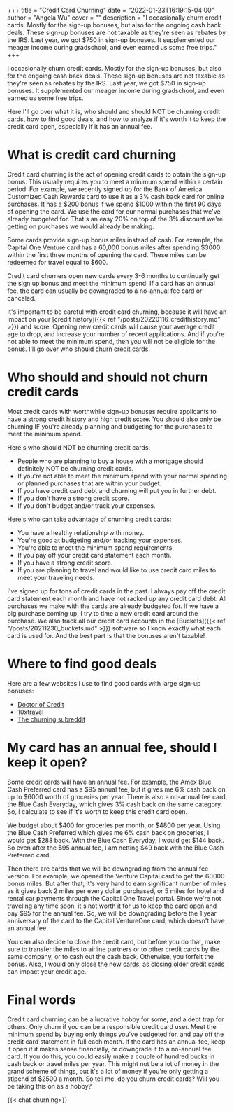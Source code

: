 +++
title = "Credit Card Churning"
date = "2022-01-23T16:19:15-04:00"
author = "Angela Wu"
cover = ""
description = "I occasionally churn credit cards. Mostly for the sign-up bonuses, but also for the ongoing cash back deals. These sign-up bonuses are not taxable as they're seen as rebates by the IRS. Last year, we got $750 in sign-up bonuses. It supplemented our meager income during gradschool, and even earned us some free trips."
+++

I occasionally churn credit cards. Mostly for the sign-up bonuses, but also for the ongoing cash back deals. These sign-up bonuses are not taxable as they're seen as rebates by the IRS. Last year, we got $750 in sign-up bonuses. It supplemented our meager income during gradschool, and even earned us some free trips. 

Here I'll go over what it is, who should and should NOT be churning credit cards, how to find good deals, and how to analyze if it's worth it to keep the credit card open, especially if it has an annual fee.

# What is credit card churning

Credit card churning is the act of opening credit cards to obtain the sign-up bonus. This usually requires you to meet a minimum spend within a certain period. For example, we recently signed up for the Bank of America Customized Cash Rewards card to use it as a 3% cash back card for online purchases. It has a $200 bonus if we spend $1000 within the first 90 days of opening the card. We use the card for our normal purchases that we've already budgeted for. That's an easy 20% on top of the 3% discount we're getting on purchases we would already be making. 

Some cards provide sign-up bonus miles instead of cash. For example, the Capital One Venture card has a 60,000 bonus miles after spending $3000 within the first three months of opening the card. These miles can be redeemed for travel equal to $600. 

Credit card churners open new cards every 3-6 months to continually get the sign up bonus and meet the minimum spend. If a card has an annual fee, the card can usually be downgraded to a no-annual fee card or canceled. 

It's important to be careful with credit card churning, because it will have an impact on your [credit history]({{< ref "/posts/20220116_credithistory.md" >}}) and score. Opening new credit cards will cause your average credit age to drop, and increase your number of recent applications. And if you're not able to meet the minimum spend, then you will not be eligible for the bonus. I'll go over who should churn credit cards.

# Who should and should not churn credit cards

Most credit cards with worthwhile sign-up bonuses require applicants to have a strong credit history and high credit score. You should also only be churning IF you're already planning and budgeting for the purchases to meet the minimum spend. 

Here's who should NOT be churning credit cards:

* People who are planning to buy a house with a mortgage should definitely NOT be churning credit cards. 
* If you're not able to meet the minimum spend with your normal spending or planned purchases that are within your budget.
* If you have credit card debt and churning will put you in further debt.
* If you don't have a strong credit score.
* If you don't budget and/or track your expenses. 

Here's who can take advantage of churning credit cards:

* You have a healthy relationship with money.
* You're good at budgeting and/or tracking your expenses.
* You're able to meet the minimum spend requirements.
* If you pay off your credit card statement each month.
* If you have a strong credit score.
* If you are planning to travel and would like to use credit card miles to meet your traveling needs.

I've signed up for tons of credit cards in the past. I always pay off the credit card statement each month and have not racked up any credit card debt. All purchases we make with the cards are already budgeted for. If we have a big purchase coming up, I try to time a new credit card around the purchase. We also track all our credit card accounts in the [Buckets]({{< ref "/posts/20211230_buckets.md" >}}) software so I know exactly what each card is used for. And the best part is that the bonuses aren't taxable!

# Where to find good deals

Here are a few websites I use to find good cards with large sign-up bonuses:

* [Doctor of Credit](http://doctorofcredit.com/)
* [10xtravel](https://10xtravel.com/)
* [The churning subreddit](https://www.reddit.com/r/churning/)

# My card has an annual fee, should I keep it open?

Some credit cards will have an annual fee. For example, the Amex Blue Cash Preferred card has a $95 annual fee, but it gives me 6% cash back on up to $6000 worth of groceries per year. There is also a no-annual fee card, the Blue Cash Everyday, which gives 3% cash back on the same category. So, I calculate to see if it's worth to keep this credit card open.

We budget about $400 for groceries per month, or $4800 per year. Using the Blue Cash Preferred which gives me 6% cash back on groceries, I would get $288 back. With the Blue Cash Everyday, I would get $144 back. So even after the $95 annual fee, I am netting $49 back with the Blue Cash Preferred card. 

Then there are cards that we will be downgrading from the annual fee version. For example, we opened the Venture Capital card to get the 60000 bonus miles. But after that, it's very hard to earn significant number of miles as it gives back 2 miles per every dollar purchased, or 5 miles for hotel and rental car payments through the Capital One Travel portal. Since we're not traveling any time soon, it's not worth it for us to keep the card open and pay $95 for the annual fee. So, we will be downgrading before the 1 year anniversary of the card to the Capital VentureOne card, which doesn't have an annual fee.

You can also decide to close the credit card, but before you do that, make sure to transfer the miles to airline partners or to other credit cards by the same company, or to cash out the cash back. Otherwise, you forfeit the bonus. Also, I would only close the new cards, as closing older credit cards can impact your credit age. 

# Final words
Credit card churning can be a lucrative hobby for some, and a debt trap for others. Only churn if you can be a responsible credit card user. Meet the minimum spend by buying only things you've budgeted for, and pay off the credit card statement in full each month. If the card has an annual fee, keep it open if it makes sense financially, or downgrade it to a no-annual fee card. If you do this, you could easily make a couple of hundred bucks in cash back or travel miles per year. This might not be a lot of money in the grand scheme of things, but it's a lot of money if you're only getting a stipend of $2500 a month. 
So tell me, do you churn credit cards? Will you be taking this on as a hobby?

{{< chat churning>}}

